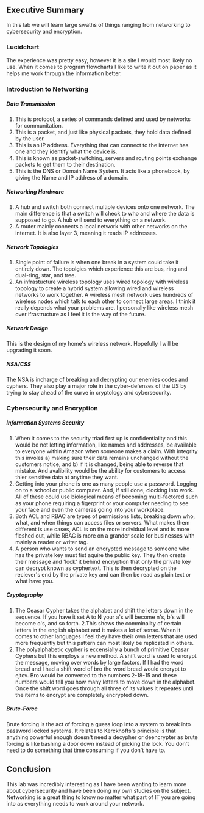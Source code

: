 ## Executive Summary
In this lab we will learn large swaths of things ranging from networking to cybersecurity and encryption. 

### Lucidchart
The experience was pretty easy, however it is a site I would most likely no use. When it comes to program flowcharts I like to write it out on paper as it helps me work through the information better.
### Introduction to Networking
##### Data Transmission
1. This is protocol, a series of commands defined and used by networks for communitation.
2. This is a packet, and just like physical packets, they hold data defined by the user.
3. This is an IP address. Everything that can connect to the internet has one and they identify what the device is. 
4. This is known as packet-switching, servers and routing points exchange packets to get them to their destination.
5. This is the DNS or Domain Name System. It acts like a phonebook, by giving the Name and IP address of a domain.
##### Networking Hardware
1. A hub and switch both connect multiple devices onto one network. The main difference is that a switch will check to who and where the data is supposed to go. A hub will send to everything on a network.
2. A router mainly connects a local network with other networks on the internet. It is also layer 3, meaning it reads IP addresses.
##### Network Topologies
1. Single point of faliure is when one break in a system could take it entirely down. The topolgies which experience this are bus, ring and dual-ring, star, and tree.
2. An infrastucture wireless topology uses wired topology with wireless topology to create a hybrid system allowing wired and wireless networks to work together. A wireless mesh network uses hundreds of wireless nodes which talk to each other to connect large areas. I think it really depends what your problems are. I personally like wireless mesh over ifrastructure as I feel it is the way of the future. 
##### Network Design
This is the design of my home's wireless network. Hopefully I will be upgrading it soon. 
##### NSA/CSS
The NSA is incharge of breaking and decrypting our enemies codes and cyphers. They also play a major role in the cyber-defenses of the US by trying to stay ahead of the curve in cryptology and cybersecurity. 
### Cybersecurity and Encryption
##### Information Systems Security
1. When it comes to the security triad first up is confidentiality and this would be not letting information, like names and addresses, be available to everyone within Amazon when someone makes a claim. With integrity this involes a) making sure their data remains unchanged without the customers notice, and b) if it is changed, being able to reverse that mistake. And avalibility would be the ability for customers to access thier sensitive data at anytime they want.
2. Getting into your phone is one as many people use a password. Logging on to a school or public computer. And, if still done, clocking into work. All of these could use biological means of becoming multi-factored such as your phone requiring a figerprint or your computer needing to see your face and even the cameras going into your workplace.
3. Both ACL and RBAC are types of permissions lists, breaking down who, what, and when things can access files or servers. What makes them different is use cases, ACL is on the more individual level and is more fleshed out, while RBAC is more on a grander scale for businesses with mainly a reader or writer tag.
4. A person who wants to send an encrypted message to someone who has the private key must fist aquire the public key. They then create their message and 'lock' it behind encryption that only the private key can decrypt known as cyphertext. This is then decrypted on the reciever's end by the private key and can then be read as plain text or what have you. 
##### Cryptography
1. The Ceasar Cypher takes the alphabet and shift the letters down in the sequence. If you have it set A to N your a's will become n's, b's will become o's, and so forth.
2.This shows the comminality of certain letters in the english alphabet and it makes a lot of sense. When it comes to other languages I feel they have their own letters that are used more frequently but this pattern can most likely be replicated in others.
3. The polyalphabetic cypher is eccensially a bunch of primitive Ceasar Cyphers but this employs a new method. A shift word is used to encrypt the message, moving over words by large factors. If I had the word bread and I had a shift word of bro the word bread would encrypt to ejtcv. Bro would be converted to the numbers 2-18-15 and these numbers would tell you how many letters to move down in the alphabet. Once the shift word goes through all three of its values it repeates until the items to encrypt are completely encrypted down. 
##### Brute-Force
Brute forcing is the act of forcing a guess loop into a system to break into password locked systems. It relates to Kerckhoffs's principle is that anything powerful enough doesn't need a decypher or deencrypter as brute forcing is like bashing a door down instead of picking the lock. You don't need to do something that time consuming if you don't have to.
## Conclusion
This lab was incredibly interesting as I have been wanting to learn more about cybersecurity and have been doing my own studies on the subject. Networking is a great thing to know no matter what part of IT you are going into as everything needs to work around your network. 
